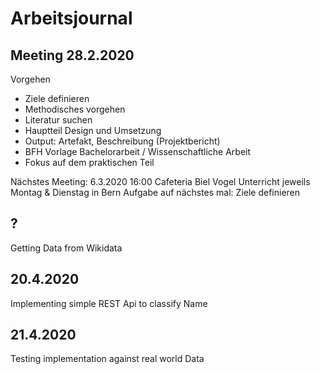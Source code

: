 # Arbeitsjournal

## Meeting 28.2.2020
Vorgehen
- Ziele definieren
- Methodisches vorgehen
- Literatur suchen
- Hauptteil Design und Umsetzung
- Output: Artefakt, Beschreibung (Projektbericht)
- BFH Vorlage Bachelorarbeit / Wissenschaftliche Arbeit
- Fokus auf dem praktischen Teil

Nächstes Meeting: 6.3.2020 16:00 Cafeteria Biel
Vogel Unterricht jeweils Montag & Dienstag in Bern
Aufgabe auf nächstes mal: Ziele definieren


## ?
Getting Data from Wikidata

## 20.4.2020
Implementing simple REST Api to classify Name

## 21.4.2020
Testing implementation against real world Data
